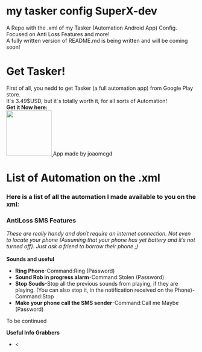 # my tasker config SuperX-dev
 A Repo with the .xml of my Tasker (Automation Android App) Config. Focused on Anti Loss Features and more!
 <br>
 A fully written version of README.md is being written and will be coming soon!
 
 
 <h1>Get Tasker!</h1>
 First of all, you nedd to get Tasker (a full automation app) from Google Play store.
 <br>
 It´s 3.49$USD, but it´s totally worth it, for all sorts of Automation!
 <br>
 <b>Get it Now here:</b>
 <br>
 <a href="https://play.google.com/store/apps/details?id=net.dinglisch.android.taskerm&hl=pt_PT&gl=US">
 <img src="https://play.google.com/intl/en_us/badges/images/generic/en_badge_web_generic.png" alt:Tasker height=120>
 </a>
 App made by joaomcgd
 
 <h1>List of Automation on the .xml</h1>
 <h3>Here is a list of all the automation I made available to you on the xml:</h3>
 <h3>AntiLoss SMS Features</h3>
       <i>These are really handy and don´t require an internet connection. Not even to locate your phone (Assuming that your phone has yet battery and it´s not turned off). Just ask a friend to borrow their phone ;)</i>
       <br>
       <br>
 <b>Sounds and useful</b>
 <br>
 <ul>
 <li><b>Ring Phone</b>-Command:Ring (Password)
 <li><b>Sound Rob in progress alarm</b>-Command:Stolen (Password)
 <li><b>Stop Souds</b>-Stop all the previous sounds from playing, if they are playing. (You can also stop it, in the notification received on the Phone)-Command:Stop
 <li><b>Make your phone call the SMS sender</b>-Command:Call me Maybe (Password)
  </ul>
  
  To be continued
  
  <b>Useful Info Grabbers</b>
 <ul>
 <li><
 
  
 
